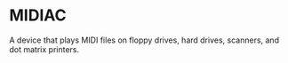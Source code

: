 # MIDIAC
A device that plays MIDI files on floppy drives, hard drives, scanners, and dot matrix printers.
